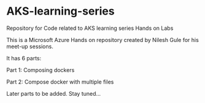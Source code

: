 # AKS-learning-series
Repository for Code related to AKS learning series Hands on Labs

This is a Microsoft Azure Hands on repository created by Nilesh Gule for his meet-up sessions.

It has 6 parts:

Part 1: Composing dockers

Part 2: Compose docker with multiple files

Later parts to be added. Stay tuned...
